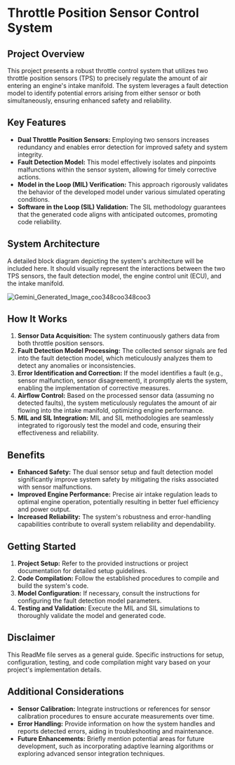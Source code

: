 # Throttle Position Sensor Control System

## Project Overview

This project presents a robust throttle control system that utilizes two throttle position sensors (TPS) to precisely regulate the amount of air entering an engine's intake manifold. 
The system leverages a fault detection model to identify potential errors arising from either sensor or both simultaneously, ensuring enhanced safety and reliability.

## Key Features

- **Dual Throttle Position Sensors:** Employing two sensors increases redundancy and enables error detection for improved safety and system integrity.
- **Fault Detection Model:** This model effectively isolates and pinpoints malfunctions within the sensor system, allowing for timely corrective actions.
- **Model in the Loop (MIL) Verification:** This approach rigorously validates the behavior of the developed model under various simulated operating conditions.
- **Software in the Loop (SIL) Validation:** The SIL methodology guarantees that the generated code aligns with anticipated outcomes, promoting code reliability.

## System Architecture

A detailed block diagram depicting the system's architecture will be included here. 
It should visually represent the interactions between the two TPS sensors, the fault detection model, the engine control unit (ECU), and the intake manifold.

![Gemini_Generated_Image_coo348coo348coo3](https://github.com/EslamAhmed55/Throttle-position-Sensor/assets/95945188/c02aaae9-321f-4084-9e8b-e4f1346d2239)

## How It Works

1. **Sensor Data Acquisition:** The system continuously gathers data from both throttle position sensors.
2. **Fault Detection Model Processing:** The collected sensor signals are fed into the fault detection model, which meticulously analyzes them to detect any anomalies or inconsistencies.
3. **Error Identification and Correction:** If the model identifies a fault (e.g., sensor malfunction, sensor disagreement), it promptly alerts the system, enabling the implementation of corrective measures.
4. **Airflow Control:** Based on the processed sensor data (assuming no detected faults), the system meticulously regulates the amount of air flowing into the intake manifold, optimizing engine performance.
5. **MIL and SIL Integration:** MIL and SIL methodologies are seamlessly integrated to rigorously test the model and code, ensuring their effectiveness and reliability.

## Benefits

- **Enhanced Safety:** The dual sensor setup and fault detection model significantly improve system safety by mitigating the risks associated with sensor malfunctions.
- **Improved Engine Performance:** Precise air intake regulation leads to optimal engine operation, potentially resulting in better fuel efficiency and power output.
- **Increased Reliability:** The system's robustness and error-handling capabilities contribute to overall system reliability and dependability.

## Getting Started

1. **Project Setup:** Refer to the provided instructions or project documentation for detailed setup guidelines.
2. **Code Compilation:** Follow the established procedures to compile and build the system's code.
3. **Model Configuration:** If necessary, consult the instructions for configuring the fault detection model parameters.
4. **Testing and Validation:** Execute the MIL and SIL simulations to thoroughly validate the model and generated code.

## Disclaimer

This ReadMe file serves as a general guide. Specific instructions for setup, configuration, 
testing, and code compilation might vary based on your project's implementation details.

## Additional Considerations

- **Sensor Calibration:** Integrate instructions or references for sensor calibration procedures to ensure accurate measurements over time.
- **Error Handling:** Provide information on how the system handles and reports detected errors, aiding in troubleshooting and maintenance.
- **Future Enhancements:** Briefly mention potential areas for future development, such as incorporating adaptive learning algorithms or exploring advanced sensor integration techniques.


